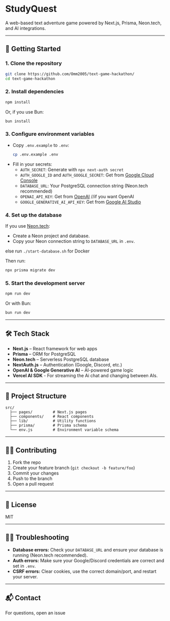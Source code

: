 # StudyQuest

A web-based text adventure game powered by Next.js, Prisma, Neon.tech, and AI integrations.

---

## 🚀 Getting Started

### 1. **Clone the repository**
```sh
git clone https://github.com/Omm2005/text-game-hackathon/
cd text-game-hackathon
```

### 2. **Install dependencies**
```sh
npm install
```
Or, if you use Bun:
```sh
bun install
```

### 3. **Configure environment variables**
- Copy `.env.example` to `.env`:
  ```sh
  cp .env.example .env
  ```
- Fill in your secrets:
  - `AUTH_SECRET`: Generate with `npx next-auth secret`
  - `AUTH_GOOGLE_ID` and `AUTH_GOOGLE_SECRET`: Get from [Google Cloud Console](https://console.cloud.google.com/apis/credentials)
  - `DATABASE_URL`: Your PostgreSQL connection string (Neon.tech recommended)
  - `OPENAI_API_KEY`: Get from [OpenAI](https://platform.openai.com/) //if you want OpenAI
  - `GOOGLE_GENERATIVE_AI_API_KEY`: Get from [Google AI Studio](https://aistudio.google.com/)

### 4. **Set up the database**
If you use [Neon.tech](https://neon.tech/):
- Create a Neon project and database.
- Copy your Neon connection string to `DATABASE_URL` in `.env`.

else
run ```./start-database.sh``` for Docker

Then run:
```sh
npx prisma migrate dev
```

### 5. **Start the development server**
```sh
npm run dev
```
Or with Bun:
```sh
bun run dev
```

---

## 🛠️ Tech Stack

- **Next.js** – React framework for web apps
- **Prisma** – ORM for PostgreSQL
- **Neon.tech** – Serverless PostgreSQL database
- **NextAuth.js** – Authentication (Google, Discord, etc.)
- **OpenAI & Google Generative AI** – AI-powered game logic
- **Vercel AI SDK** - For streaming the Ai chat and changing between AIs.

---

## 📁 Project Structure

```
src/
  ├── pages/         # Next.js pages
  ├── components/    # React components
  ├── lib/           # Utility functions
  ├── prisma/        # Prisma schema
  └── env.js         # Environment variable schema
```

---

## 🧑‍💻 Contributing

1. Fork the repo
2. Create your feature branch (`git checkout -b feature/foo`)
3. Commit your changes
4. Push to the branch
5. Open a pull request

---

## 📄 License

MIT

---

## 🙋‍♂️ Troubleshooting

- **Database errors:** Check your `DATABASE_URL` and ensure your database is running (Neon.tech recommended).
- **Auth errors:** Make sure your Google/Discord credentials are correct and set in `.env`.
- **CSRF errors:** Clear cookies, use the correct domain/port, and restart your server.

---

## 📬 Contact

For questions, open an issue
